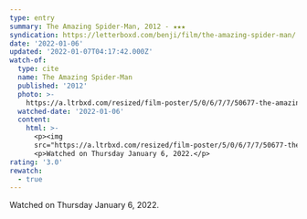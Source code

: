 ```yaml
---
type: entry
summary: The Amazing Spider-Man, 2012 - ★★★
syndication: https://letterboxd.com/benji/film/the-amazing-spider-man/
date: '2022-01-06'
updated: '2022-01-07T04:17:42.000Z'
watch-of:
  type: cite
  name: The Amazing Spider-Man
  published: '2012'
  photo: >-
    https://a.ltrbxd.com/resized/film-poster/5/0/6/7/7/50677-the-amazing-spider-man-0-500-0-750-crop.jpg?k=a1222e2237
  watched-date: '2022-01-06'
  content:
    html: >-
      <p><img
      src="https://a.ltrbxd.com/resized/film-poster/5/0/6/7/7/50677-the-amazing-spider-man-0-500-0-750-crop.jpg?k=a1222e2237"/></p>
      <p>Watched on Thursday January 6, 2022.</p>
rating: '3.0'
rewatch:
  - true
---
```

Watched on Thursday January 6, 2022.
